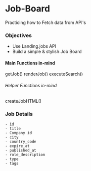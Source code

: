 # Job-Board
Practicing how to Fetch data from API's

### Objectives
- Use Landing.jobs API
- Build a simple & stylish Job Board


#### Main Functions in-mind
getJob()
renderJob()
executeSearch()

###### Helper Functions in-mind
createJobHTML() 


### Job Details
    - id
    - title
    - Company id
    - city
    - country_code
    - expire_at
    - published_at
    - role_description
    - type
    - tags